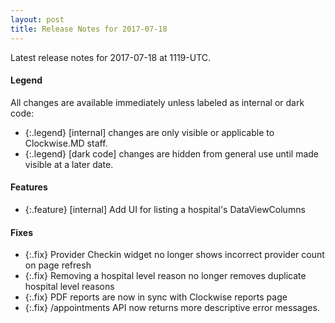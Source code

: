 ```yaml
---
layout: post
title: Release Notes for 2017-07-18
---
```


Latest release notes for 2017-07-18 at 1119-UTC.

<div class='legend' markdown='1'>

#### Legend

All changes are available immediately unless labeled as internal or dark code:

- {:.legend} [internal] changes are only visible or applicable to Clockwise.MD staff.
- {:.legend} [dark code] changes are hidden from general use until made visible at a later date.

</div>

<div class='features' markdown='1'>

#### Features

- {:.feature} [internal] Add UI for listing a hospital's DataViewColumns

</div>

<div class='fixes' markdown='1'>

#### Fixes

- {:.fix} Provider Checkin widget no longer shows incorrect provider count on page refresh
- {:.fix} Removing a hospital level reason no longer removes duplicate hospital level reasons
- {:.fix} PDF reports are now in sync with Clockwise reports page
- {:.fix} /appointments API now returns more descriptive error messages.

</div>
